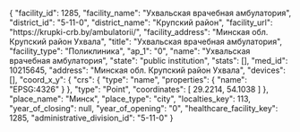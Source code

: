 {
    "facility_id": 1285,
    "facility_name": "Ухвальская врачебная амбулатория",
    "district_id": "5-11-0",
    "district_name": "Крупский район",
    "facility_url": "https:\/\/krupki-crb.by\/ambulatorii\/",
    "facility_address": "Минская обл. Крупский район Ухвала",
    "title": "Ухвальская врачебная амбулатория",
    "facility_type": "Поликлиника",
    "ap_1": "0",
    "name": "Ухвальская врачебная амбулатория",
    "state": "public institution",
    "stats": [],
    "med_id": 10215645,
    "address": "Минская обл. Крупский район Ухвала",
    "devices": [],
    "coord_x_y": {
        "crs": {
            "type": "name",
            "properties": {
                "name": "EPSG:4326"
            }
        },
        "type": "Point",
        "coordinates": [
            29.2214,
            54.1038
        ]
    },
    "place_name": "Минск",
    "place_type": "city",
    "localties_key": 113,
    "year_of_closing": null,
    "year_of_opening": "0",
    "healthcare_facility_key": 1285,
    "administrative_division_id": "5-11-0"
}